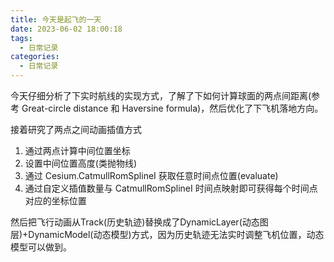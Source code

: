 ```yaml
---
title: 今天是起飞的一天
date: 2023-06-02 18:00:18
tags:
  - 日常记录
categories:
  - 日常记录
---
```


今天仔细分析了下实时航线的实现方式，了解了下如何计算球面的两点间距离(参考 Great-circle distance 和 Haversine formula)，然后优化了下飞机落地方向。

接着研究了两点之间动画插值方式

1. 通过两点计算中间位置坐标
2. 设置中间位置高度(类抛物线)
3. 通过 Cesium.CatmullRomSplineI 获取任意时间点位置(evaluate)
4. 通过自定义插值数量与 CatmullRomSplineI 时间点映射即可获得每个时间点对应的坐标位置

然后把飞行动画从Track(历史轨迹)替换成了DynamicLayer(动态图层)+DynamicModel(动态模型)方式，因为历史轨迹无法实时调整飞机位置，动态模型可以做到。

